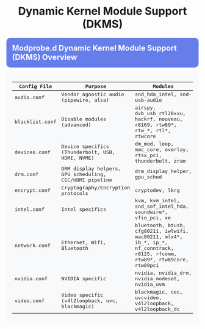 <!-- /qompassai/arch/etc/modprobe.d/README.md -->
<!-- Qompass AI Modprobe.d Docs -->
<!-- Copyright (C) 2025 Qompass AI, All rights reserved -->
<!-- ---------------------------------------- -->

<h1 align="center">Dynamic Kernel Module Support (DKMS)</h1>

  <summary style="font-size: 1.4em; font-weight: bold; padding: 15px; background: #667eea; color: white; border-radius: 10px; cursor: pointer; margin: 10px 0;">
    <strong>Modprobe.d Dynamic Kernel Module Support (DKMS) Overview</strong>
  </summary>
  <div style="background: #f8f9fa; padding: 15px; border-radius: 5px; margin-top: 10px; font-family: monospace;">
    <table>
      <thead>
        <tr>
          <th style="text-align:center;">Config File</th>
          <th style="text-align:center;">Purpose</th>
          <th style="text-align:center;">Modules</th>
        </tr>
      </thead>
      <tbody>
        <tr>
          <td>audio.conf</td>
          <td>Vendor agnostic audio (pipewire, alsa)</td>
          <td>snd_hda_intel, snd-usb-audio</td>
        </tr>
        <tr>
          <td>blacklist.conf</td>
          <td>Disable modules (advanced)</td>
          <td>airspy, dvb_usb_rtl28xxu, hackrf, nouveau, r8169, rtw89*, rtw_*, rtl*, rtwcore</td>
        </tr>
        <tr>
          <td>devices.conf</td>
          <td>Device specifics (Thunderbolt, USB, HDMI, NVME)</td>
          <td>dm_mod, loop, mmc_core, overlay, rtsx_pci, thunderbolt, zram</td>
        </tr>
        <tr>
          <td>drm.conf</td>
          <td>DRM display helpers, GPU scheduling, CEC/HDMI pipeline</td>
          <td>drm_display_helper, gpu_sched</td>
        </tr>
        <tr>
          <td>encrypt.conf</td>
          <td>Cryptography/Encryption protocols</td>
          <td>cryptodev, lkrg</td>
        </tr>
        <tr>
          <td>intel.conf</td>
          <td>Intel specifics</td>
          <td>kvm, kvm_intel, snd_sof_intel_hda, soundwire*, vfio_pci, xe</td>
        </tr>
        <tr>
          <td>network.conf</td>
          <td>Ethernet, Wifi, Bluetooth</td>
          <td>bluetooth, btusb, cfg80211, iwlwifi, mac80211, mlx4*, ib_*, ip_*, nf_conntrack, r8125, rfcomm, rtw89*, rtw89core, rtw89pci</td>
        </tr>
        <tr>
          <td>nvidia.conf</td>
          <td>NVIDIA specific</td>
          <td>nvidia, nvidia_drm, nvidia_modeset, nvidia_uvm</td>
        </tr>
        <tr>
          <td>video.conf</td>
          <td>Video specific (v4l2loopback, uvc, blackmagic)</td>
          <td>blackmagic, cec, uvcvideo, v4l2loopback, v4l2loopback_dc</td>
        </tr>
      </tbody>
    </table>
  </div>


